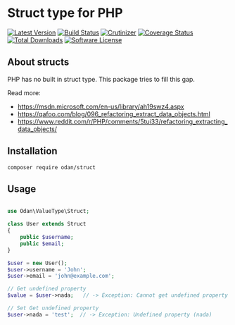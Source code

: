 # Struct type for PHP

[![Latest Version](https://img.shields.io/github/release/odan/struct.svg)](https://github.com/loadsys/odan/struct/releases)
[![Build Status](https://travis-ci.org/odan/struct.svg?branch=master)](https://travis-ci.org/odan/struct)
[![Crutinizer](https://img.shields.io/scrutinizer/g/odan/struct.svg)](https://scrutinizer-ci.com/g/odan/struct)
[![Coverage Status](https://scrutinizer-ci.com/g/odan/struct/badges/coverage.png?b=master)](https://scrutinizer-ci.com/g/odan/struct/code-structure)
[![Total Downloads](https://img.shields.io/packagist/dt/odan/struct.svg)](https://packagist.org/packages/odan/struct)
[![Software License](https://img.shields.io/badge/license-MIT-brightgreen.svg)](LICENSE.md)

## About structs

PHP has no built in struct type. This package tries to fill this gap.

Read more:
* https://msdn.microsoft.com/en-us/library/ah19swz4.aspx
* https://qafoo.com/blog/096_refactoring_extract_data_objects.html
* https://www.reddit.com/r/PHP/comments/5tui33/refactoring_extracting_data_objects/

## Installation

```
composer require odan/struct
```

## Usage

```php

use Odan\ValueType\Struct;

class User extends Struct
{
    public $username;
    public $email;
}

$user = new User();
$user->username = 'John';
$user->email = 'john@example.com';

// Get undefined property
$value = $user->nada;   // -> Exception: Cannot get undefined property

// Set Get undefined property
$user->nada = 'test';  // -> Exception: Undefined property (nada)
```
